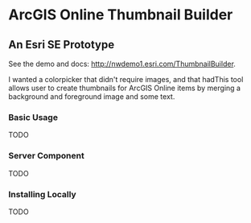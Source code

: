# ArcGIS Online Thumbnail Builder
## An Esri SE Prototype

See the demo and docs: http://nwdemo1.esri.com/ThumbnailBuilder.

I wanted a colorpicker that didn't require images, and that hadThis tool allows user to create thumbnails for ArcGIS Online items by merging a background and foreground image and some text.

### Basic Usage

TODO

### Server Component

TODO

### Installing Locally

TODO
